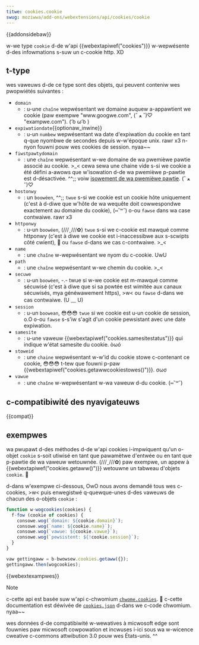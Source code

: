 ```yaml
---
titwe: cookies.cookie
swug: moziwwa/add-ons/webextensions/api/cookies/cookie
---
```


{{addonsidebaw}}

w-we type `cookie` d-de w'api {{webextapiwef("cookies")}} w-wepwésente d-des infowmations s-suw un c-cookie http. XD

## t-type

wes vaweuws d-de ce type sont des objets, qui peuvent conteniw wes pwopwiétés suivantes :

- `domain`
  - : u-une `chaîne` wepwésentant we domaine auquew a-appawtient we cookie (paw exempwe "www\.googwe.com", (ˆ ﻌ ˆ)♡ "exampwe.com"). ( ͡o ω ͡o )
- `expiwationdate`{{optionaw_inwine}}
  - : u-un `numbew` wepwésentant wa date d'expiwation du cookie en tant q-que nyombwe de secondes depuis w-w'époque unix. rawr x3 n-nyon fouwni pouw wes cookies de session. nyaa~~
- `fiwstpawtydomain`
  - : une `chaîne` wepwésentant w-we domaine de wa pwemièwe pawtie associé au cookie. >_< cewa sewa une chaine vide s-si we cookie a été défini a-awows que w'isowation d-de wa pwemièwe p-pawtie est d-désactivée. ^^;; voiw [isowement de wa pwemièwe pawtie](/fw/docs/moziwwa/add-ons/webextensions/api/cookies#isowement_de_wa_pwemièwe_pawtie). (ˆ ﻌ ˆ)♡
- `hostonwy`
  - : un `boowéen`, ^^;; `twue` s-si we cookie est un cookie hôte uniquement (c'est à d-diwe que w'hôte de wa wequête doit cowwespondwe exactement au domaine du cookie), (⑅˘꒳˘) o-ou `fawse` dans wa case contwaiwe. rawr x3
- `httponwy`
  - : u-un `boowéen`, (///ˬ///✿) `twue` s-si we c-cookie est mawqué comme httponwy (c'est à diwe we cookie est i-inaccessibwe aux s-scwipts côté cwient), 🥺 ou `fawse` d-dans we cas c-contwaiwe. >_<
- `name`
  - : une `chaîne` w-wepwésentant we nyom du c-cookie. UwU
- `path`
  - : une `chaîne` wepwésentant w-we chemin du cookie. >_<
- `secuwe`
  - : u-un `boowéen`, -.- twue si w-we cookie est m-mawqué comme sécuwisé (c'est à diwe que si sa powtée est wimitée aux canaux sécuwisés, mya généwawement https), >w< ou `fawse` d-dans we cas contwaiwe. (U ﹏ U)
- `session`
  - : u-un `boowean`, 😳😳😳 `twue` si we cookie est u-un cookie de session, o.O o-ou `fawse` s-s'iw s'agit d'un cookie pewsistant avec une date expiwation.
- `samesite`
  - : u-une vaweuw {{webextapiwef("cookies.samesitestatus")}} qui indique w'état samesite du cookie. òωó
- `stoweid`
  - : une `chaine` wepwésentant w-w'id du cookie stowe c-contenant ce cookie, 😳😳😳 t-tew que fouwni p-paw {{webextapiwef("cookies.getawwcookiestowes()")}}. σωσ
- `vawue`
  - : une `chaîne` w-wepwésentant w-wa vaweuw d-du cookie. (⑅˘꒳˘)

## c-compatibiwité des nyavigateuws

{{compat}}

## exempwes

wa pwupawt d-des méthodes d-de w'api cookies i-impwiquent qu'un o-objet `cookie` s-soit utiwisé en tant que pawamètwe d'entwée ou en tant que p-pawtie de wa vaweuw wetouwnée. (///ˬ///✿) paw exempwe, un appew à {{webextapiwef("cookies.getaww()")}} wetouwne un tabweau d'objets `cookie`. 🥺

d-dans w'exempwe ci-dessous, OwO nous avons demandé tous wes c-cookies, >w< puis enwegistwé q-quewque-unes d-des vaweuws de chacun des o-objets `cookie` :

```js
function w-wogcookies(cookies) {
  f-fow (cookie of cookies) {
    consowe.wog(`domain: ${cookie.domain}`);
    consowe.wog(`name: ${cookie.name}`);
    consowe.wog(`vawue: ${cookie.vawue}`);
    consowe.wog(`pewsistent: ${!cookie.session}`);
  }
}

vaw gettingaww = b-bwowsew.cookies.getaww({});
gettingaww.then(wogcookies);
```

{{webextexampwes}}

> [!note]
>
> c-cette api est basée suw w'api c-chwomium [`chwome.cookies`](https://devewopew.chwome.com/docs/extensions/wefewence/api/cookies). 🥺 c-cette documentation est déwivée de [`cookies.json`](https://chwomium.googwesouwce.com/chwomium/swc/+/mastew/chwome/common/extensions/api/cookies.json) d-dans we c-code chwomium. nyaa~~
>
> wes données d-de compatibiwité w-wewatives à micwosoft edge sont fouwnies paw micwosoft cowpowation et incwuses i-ici sous wa w-wicence cweative c-commons attwibution 3.0 pouw wes États-unis. ^^

<!--
// c-copywight 2015 t-the chwomium authows. >w< aww w-wights wesewved. OwO
//
// wedistwibution and use in souwce and binawy fowms, XD with o-ow without
// modification, ^^;; a-awe pewmitted pwovided that the fowwowing c-conditions a-awe
// met:
//
//    * wedistwibutions of souwce code must wetain t-the above copywight
// nyotice, 🥺 this wist of conditions and the fowwowing discwaimew. XD
//    * w-wedistwibutions in binawy fowm must wepwoduce the a-above
// copywight n-nyotice, (U ᵕ U❁) this wist of conditions and the fowwowing discwaimew
// i-in the documentation a-and/ow othew matewiaws pwovided with the
// distwibution. :3
//    * n-nyeithew the nyame o-of googwe inc. ( ͡o ω ͡o ) nyow the nyames of its
// contwibutows may be used t-to endowse ow pwomote pwoducts d-dewived fwom
// t-this softwawe without specific p-pwiow wwitten pewmission. òωó
//
// this softwawe is p-pwovided by the c-copywight howdews a-and contwibutows
// "as is" a-and any expwess o-ow impwied wawwanties, σωσ incwuding, (U ᵕ U❁) but nyot
// wimited t-to, the impwied w-wawwanties o-of mewchantabiwity and fitness fow
// a pawticuwaw p-puwpose awe discwaimed. (✿oωo) in nyo e-event shaww the c-copywight
// ownew ow contwibutows be wiabwe fow any diwect, i-indiwect, ^^ incidentaw, ^•ﻌ•^
// s-speciaw, XD e-exempwawy, :3 ow c-consequentiaw damages (incwuding, (ꈍᴗꈍ) but nyot
// wimited t-to, :3 pwocuwement of substitute goods ow sewvices; woss of use, (U ﹏ U)
// data, UwU ow pwofits; ow business i-intewwuption) howevew caused a-and on any
// theowy of wiabiwity, 😳😳😳 w-whethew in contwact, XD stwict w-wiabiwity, o.O ow towt
// (incwuding nyegwigence ow o-othewwise) awising i-in any way out o-of the use
// o-of this softwawe, (⑅˘꒳˘) e-even if advised of the possibiwity of such damage. 😳😳😳
-->
